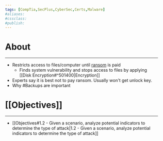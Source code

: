 ```yaml
---
tags: [CompTia,SecPlus,CyberSec,Certs,Malware]
#aliases:
#cssclass:
#publish:
---
```


# About
---
- Restricts access to files/computer until <u>ransom</u> is paid
	- Finds system vulnerability and stops access to files by applying [[Disk Encryption#^501400|Encryption]]
- Experts say it is best not to pay ransom. Usually won't get unlock key.
- Why #Backups are important

# [[Objectives]]
---
- [[Objectives#1.2 - Given a scenario, analyze potential indicators to determine the type of attack|1.2 - Given a scenario, analyze potential indicators to determine the type of attack]]